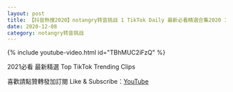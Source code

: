 ```yaml
---
layout: post
title: 【抖音熱搜2020】notangry转音挑战 1 TikTok Daily 最新必看精選合集2020 12 08
date: 2020-12-08
category: notangry转音挑战
---
```


{% include youtube-video.html id="TBhMUC2iFzQ" %}

2021必看 最新精選 Top TikTok Trending Clips

喜歡請點贊轉發加訂閱 Like & Subscribe：[YouTube](https://www.youtube.com/channel/UCAoR7VcanIPd04uEq_GIylA/videos)

